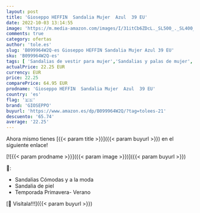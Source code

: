 ```yaml
---
layout: post
title: 'Gioseppo HEFFIN  Sandalia Mujer  Azul  39 EU'
date: 2022-10-03 13:14:55
image: 'https://m.media-amazon.com/images/I/31itCb6ZDcL._SL500_._SL400_.jpg'
comments: true
category: ofertas
author: 'tole.es'
slug: 'B099964W2Q-es Gioseppo HEFFIN Sandalia Mujer Azul 39 EU'
sku: 'B099964W2Q-es'
tags: [ 'Sandalias de vestir para mujer','Sandalias y palas de mujer','Zapatos','Zapatos para mujer','Zapatos y complementos','gioseppo','sandalia','🇪🇸', ]
actualPrice: 22.25 EUR
currency: EUR
price: 22.25
comparePrice: 64.95 EUR
prodname: 'Gioseppo HEFFIN  Sandalia Mujer  Azul  39 EU'
country: 'es'
flag: '🇪🇸'
brand: 'GIOSEPPO'
buyurl: 'https://www.amazon.es/dp/B099964W2Q/?tag=tolees-21'
descuento: '65.74'
average: '22.25'
---
```


Ahora mismo tienes [{{< param title >}}]({{< param buyurl >}}) en el siguiente enlace!

[![{{< param prodname >}}]({{< param image >}})]({{< param buyurl >}})

🔎:

- Sandalias Cómodas y a la moda
- Sandalia de piel
- Temporada Primavera- Verano

[🛒 Visítala!!!]({{< param buyurl >}})
